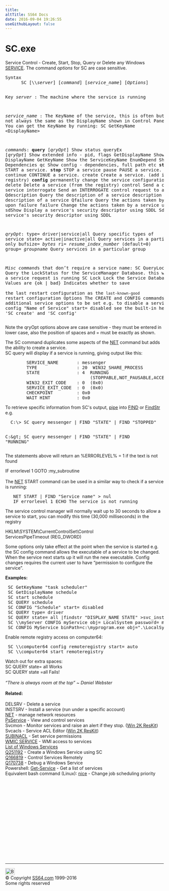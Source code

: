 ```yaml
---
title:
altTitle: SS64 Docs
date: 2016-09-04 19:26:55
useGithubLayout: false
---
```

<!-- #BeginLibraryItem "/Library/head_nt.lbi" --><!-- #EndLibraryItem --><h1>SC.exe</h1> 
<p> Service Control - Create, Start, Stop, Query or
Delete any Windows <a href="syntax-services.html">SERVICE</a>. 
 The command <i>options</i> for SC are case sensitive.</p>
<pre>Syntax
      SC [\\<i>server</i>] [<i>command</i>] [<i>service_name</i>] [<i>Options</i>]

Key
   <i>server</i>       : The machine where the service is running

   <i>service_name</i> : The KeyName of the service, this is often but not always
                  the same as the DisplayName shown in Control Panel, Services.
                  You can get the KeyName by running: 
                     SC GetKeyName &lt;DisplayName&gt;

   <i>command</i>s:
          <b>query</b>  [<i>qryOpt</i>]   Show status
          queryEx [<i>qryOpt</i>]  Show extended info - pid, flags
          GetDisplayName    Show the DisplayName
          GetKeyName        Show the ServiceKeyName
          EnumDepend        Show Dependencies
          qc                Show config - dependencies, full path etc
          <b>start</b>          START a service.
          <b>stop</b>           STOP a service
          pause          PAUSE a service.
          continue       CONTINUE a service.
          create         Create a service. (add it to the registry)
          <b>config</b>         permanently change the service configuration
          delete         Delete a service (from the registry)
          control        Send a control to a service
          interrogate    Send an INTERROGATE control request to a service
          Qdescription   Query the description of a service
          description    Change the description of a service
          Qfailure       Query the actions taken by a service upon failure
          failure        Change the actions taken by a service upon failure
          sdShow         Display a service's security descriptor using SDDL
          SdSet          Sets a service's security descriptor using SDDL

   <i>qryOpt</i>:
          type= driver|service|all
                         Query specific types of service
          state= active|inactive|all
                         Query services in a particular state only
          bufsize= <i>bytes</i> 
          ri= <i>resume_index_number</i> (default=0)
          group= <i>groupname</i>
                         Query services in a particular group

   <i>Misc command</i>s that don’t require a service name:
          SC  QueryLock  Query the LockStatus for the ServiceManager Database.
                         this will show if a service request is running
          SC  Lock       Lock the Service Database
          SC  BOOT       Values are {ok | bad} Indicates whether to save  
                         the last restart configuration as the `last-known-good`
                         restart configuration
   Options
     The CREATE and CONFIG commands allow additional service options to be set
     e.g. to disable a service: SC config "Name of Service" start= disabled
     see the built-in help for more: 'SC create' and 'SC config'</pre>
<p>Note the <span class="code">qryOpt</span> options above are case sensitive - they must be entered in lower case, also the position of spaces and = must be exactly as shown.</p>
<p>The SC command duplicates some aspects of the <a href="net.html">NET</a> command but adds the ability to create a service.<br> 
SC query will display if a service is running, giving output  like this: </p>
<pre>        SERVICE_NAME       : messenger
        TYPE               : 20  WIN32_SHARE_PROCESS
        STATE              : 4  RUNNING
                                (STOPPABLE,NOT_PAUSABLE,ACCEPTS_SHUTDOWN)
        WIN32_EXIT_CODE    : 0  (0x0)
        SERVICE_EXIT_CODE  : 0  (0x0)
        CHECKPOINT         : 0x0
        WAIT_HINT          : 0x0</pre>
<p>To retrieve specific information from SC's output, <a href="syntax-redirection.html">pipe</a>  into <a href="find.html">FIND</a> or <a href="findstr.html">FindStr</a><br>
  e.g.</p>
<pre>  C:\&gt; SC query messenger | FIND "STATE" | FIND "STOPPED"

  C:\&gt; SC query messenger | FIND "STATE" | FIND "RUNNING"</pre>
<p>The statements above  will return an %ERRORLEVEL% = 1 if the text is not found </p>
<p> <span class="code">IF errorlevel 1 GOTO :my_subroutine</span><b><br>
</b><br>
The <a href="net.html">NET</a> START command can be used in a similar way to 
check if a service is running:</p>
<pre>   NET START | FIND "Service name" &gt; nul
   IF errorlevel 1 ECHO The service is not running</pre>
<p> The service control manager will normally wait up to 30 seconds to allow a service to start, you can modify this time (30,000 milliseconds) in the registry</p>
<p class="code">HKLM\SYSTEM\CurrentControlSet\Control<br>
ServicesPipeTimeout 
(REG_DWORD)</p>
<p>Some options  only take effect at the point when the service is started 
e.g. the <span class="code">SC config</span> command allows the executable  of a service to be changed. When the service next starts up it will run the new executable. Config changes  requires the current user to have “permission to configure the service”. </p>
<p><b>Examples:</b></p>
<pre> SC GetKeyName "task scheduler"
 SC GetDisplayName schedule 
 SC start schedule
 SC QUERY schedule
 SC CONFIG "Schedule" start= disabled
 SC QUERY type= driver
 SC QUERY state= all |findstr "DISPLAY_NAME STATE" &gt;svc_installed.txt 
 SC \\myServer CONFIG myService obj= LocalSystem password= mypassword
 SC CONFIG MyService binPath=c:\myprogram.exe obj=".\LocalSystem" password=""
</pre>
<p> Enable remote registry access on computer64:<br>
</p>
<pre> SC \\computer64 config remoteregistry start= auto
 SC \\computer64 start remoteregistry</pre>
<p>Watch out for extra spaces: <br>
<span class="code">SC QUERY state= all</span> Works <br>
<span class="code">SC QUERY state =all</span> Fails! <br>
<br>
<i class="quote">“There is always room at the top” ~ Daniel Webster </i> <br>
<br>
<b>Related:</b><br><br>
 DELSRV - Delete a service <br>
INSTSRV - Install a service (run under a specific account)<br>
<a href="net.html">NET</a> - manage network resources<br>
<a href="psservice.html">PsService</a> - View and control services<br>
 Svcmon - Monitor services and raise an alert if they stop. (<a href="../links/windows.html#kits">Win 2K ResKit</a>) <br>
Svcacls - Service ACL Editor (<a href="../links/windows.html#kits">Win 2K ResKit</a>)<br>
<a href="subinacl.html">SUBINACL</a> - Set service permissions <span class="code"></span><br>
<a href="wmic.html">WMIC SERVICE</a> - WMI access to services<br>  
<a href="syntax-services.html">List of Windows Services</a> <br>
<a href="https://support.microsoft.com/kb/251192">Q251192</a> - Create a Windows Service using SC<br>
<a href="https://support.microsoft.com/kb/166819">Q166819</a> - Control Services Remotely<br>
<a href="https://support.microsoft.com/kb/170738">Q170738</a> - Debug a Windows  Service<br>
Powershell: <a href="../ps/get-service.html">Get-Service</a> - Get a list of services<br>
Equivalent bash command (Linux): <a href="../bash/nice.html">nice</a> - Change job scheduling priority</p><!-- #BeginLibraryItem "/Library/foot_nt.lbi" --><p>
<!-- windows300 -->
<ins class="adsbygoogle" style="display:inline-block;width:300px;height:250px" data-ad-client="ca-pub-6140977852749469" data-ad-slot="7649547908"></ins>
<script>
(adsbygoogle = window.adsbygoogle || []).push({});
</script></p>
<hr>
<div id="bl" class="footer"><a href="sc.html#"><img src="../images/top.png" width="30" height="22" alt="Back to the Top"></a></div>
<div id="br" class="footer, tagline">© Copyright <a href="http://ss64.com/">SS64.com</a> 1999-2016<br>
Some rights reserved</div><!-- #EndLibraryItem -->

